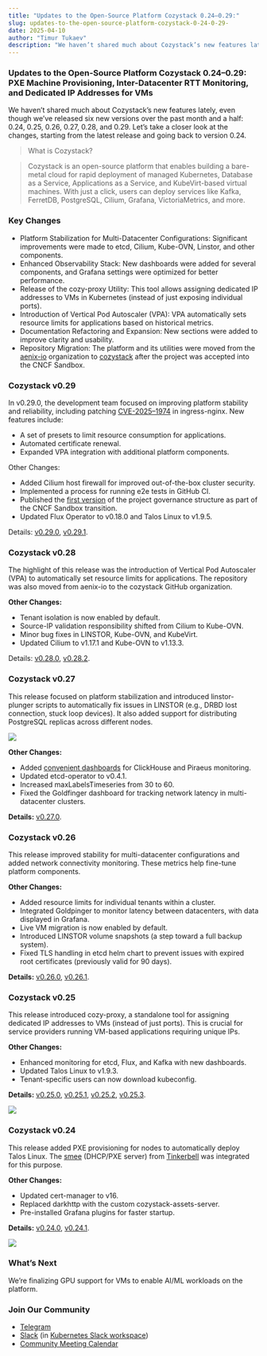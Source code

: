 ```yaml
---
title: "Updates to the Open-Source Platform Cozystack 0.24–0.29:"
slug: updates-to-the-open-source-platform-cozystack-0-24-0-29-
date: 2025-04-10
author: "Timur Tukaev"
description: "We haven’t shared much about Cozystack’s new features lately, even though we’ve released six new versions over the past month and a half…"
---
```


### Updates to the Open-Source Platform Cozystack 0.24–0.29: PXE Machine Provisioning, Inter-Datacenter RTT Monitoring, and Dedicated IP Addresses for VMs

We haven’t shared much about Cozystack’s new features lately, even though we’ve released six new versions over the past month and a half: 0.24, 0.25, 0.26, 0.27, 0.28, and 0.29. Let’s take a closer look at the changes, starting from the latest release and going back to version 0.24.

> What is Cozystack?

> Cozystack is an open-source platform that enables building a bare-metal cloud for rapid deployment of managed Kubernetes, Database as a Service, Applications as a Service, and KubeVirt-based virtual machines. With just a click, users can deploy services like Kafka, FerretDB, PostgreSQL, Cilium, Grafana, VictoriaMetrics, and more.

### Key Changes

- Platform Stabilization for Multi-Datacenter Configurations: Significant improvements were made to etcd, Cilium, Kube-OVN, Linstor, and other components.
- Enhanced Observability Stack: New dashboards were added for several components, and Grafana settings were optimized for better performance.
- Release of the cozy-proxy Utility: This tool allows assigning dedicated IP addresses to VMs in Kubernetes (instead of just exposing individual ports).
- Introduction of Vertical Pod Autoscaler (VPA): VPA automatically sets resource limits for applications based on historical metrics.
- Documentation Refactoring and Expansion: New sections were added to improve clarity and usability.
- Repository Migration: The platform and its utilities were moved from the [aenix-io](https://github.com/aenix-io) organization to [cozystack](https://github.com/cozystack) after the project was accepted into the CNCF Sandbox.

### Cozystack v0.29

In v0.29.0, the development team focused on improving platform stability and reliability, including patching [CVE-2025–1974](https://github.com/advisories/GHSA-mgvx-rpfc-9mpv) in ingress-nginx. New features include:

- A set of presets to limit resource consumption for applications.
- Automated certificate renewal.
- Expanded VPA integration with additional platform components.

Other Changes:

- Added Cilium host firewall for improved out-of-the-box cluster security.
- Implemented a process for running e2e tests in GitHub CI.
- Published the [first version](https://github.com/cozystack/cozystack/blob/main/GOVERNANCE.md) of the project governance structure as part of the CNCF Sandbox transition.
- Updated Flux Operator to v0.18.0 and Talos Linux to v1.9.5.

Details: [v0.29.0](https://github.com/cozystack/cozystack/releases/tag/v0.29.0), [v0.29.1](https://github.com/cozystack/cozystack/releases/tag/v0.29.1).

### Cozystack v0.28

The highlight of this release was the introduction of Vertical Pod Autoscaler (VPA) to automatically set resource limits for applications. The repository was also moved from aenix-io to the cozystack GitHub organization.

**Other Changes:**

- Tenant isolation is now enabled by default.
- Source-IP validation responsibility shifted from Cilium to Kube-OVN.
- Minor bug fixes in LINSTOR, Kube-OVN, and KubeVirt.
- Updated Cilium to v1.17.1 and Kube-OVN to v1.13.3.

Details: [v0.28.0](https://github.com/cozystack/cozystack/releases/tag/v0.28.0), [v0.28.2](https://github.com/cozystack/cozystack/releases/tag/v0.28.2).

### Cozystack v0.27

This release focused on platform stabilization and introduced linstor-plunger scripts to automatically fix issues in LINSTOR (e.g., DRBD lost connection, stuck loop devices). It also added support for distributing PostgreSQL replicas across different nodes.

![](https://cdn-images-1.medium.com/max/800/0*XPWNsEtGmcIiY6zs)

**Other Changes:**

- Added [convenient dashboards](https://github.com/cozystack/cozystack/pull/661) for ClickHouse and Piraeus monitoring.
- Updated etcd-operator to v0.4.1.
- Increased maxLabelsTimeseries from 30 to 60.
- Fixed the Goldfinger dashboard for tracking network latency in multi-datacenter clusters.

**Details:** [v0.27.0](https://github.com/cozystack/cozystack/releases/tag/v0.27.0).

### Cozystack v0.26

This release improved stability for multi-datacenter configurations and added network connectivity monitoring. These metrics help fine-tune platform components.

**Other Changes:**

- Added resource limits for individual tenants within a cluster.
- Integrated Goldpinger to monitor latency between datacenters, with data displayed in Grafana.
- Live VM migration is now enabled by default.
- Introduced LINSTOR volume snapshots (a step toward a full backup system).
- Fixed TLS handling in etcd helm chart to prevent issues with expired root certificates (previously valid for 90 days).

**Details:** [v0.26.0](https://github.com/cozystack/cozystack/releases/tag/v0.26.0), [v0.26.1](https://github.com/cozystack/cozystack/releases/tag/v0.26.1).

### Cozystack v0.25

This release introduced cozy-proxy, a standalone tool for assigning dedicated IP addresses to VMs (instead of just ports). This is crucial for service providers running VM-based applications requiring unique IPs.

**Other Changes:**

- Enhanced monitoring for etcd, Flux, and Kafka with new dashboards.
- Updated Talos Linux to v1.9.3.
- Tenant-specific users can now download kubeconfig.

**Details:** [v0.25.0](https://github.com/cozystack/cozystack/releases/tag/v0.25.0), [v0.25.1](https://github.com/cozystack/cozystack/releases/tag/v0.25.1), [v0.25.2](https://github.com/cozystack/cozystack/releases/tag/v0.25.2), [v0.25.3](https://github.com/cozystack/cozystack/releases/tag/v0.25.3).

![](https://cdn-images-1.medium.com/max/800/0*CIY_xKXLnyUjRk4U)

### Cozystack v0.24

This release added PXE provisioning for nodes to automatically deploy Talos Linux. The [smee](https://github.com/tinkerbell/smee) (DHCP/PXE server) from [Tinkerbell](https://tinkerbell.org/) was integrated for this purpose.

**Other Changes:**

- Updated cert-manager to v16.
- Replaced darkhttp with the custom cozystack-assets-server.
- Pre-installed Grafana plugins for faster startup.

**Details:** [v0.24.0](https://github.com/cozystack/cozystack/releases/tag/v0.24.0), [v0.24.1](https://github.com/cozystack/cozystack/releases/tag/v0.24.1).

![](https://cdn-images-1.medium.com/max/800/0*PNjPPNo9algUKb7J)

### What’s Next

We’re finalizing GPU support for VMs to enable AI/ML workloads on the platform.

### Join Our Community

- [Telegram](https://t.me/cozystack)
- [Slack](https://kubernetes.slack.com/archives/C06L3CPRVN1) (in [Kubernetes Slack workspace](https://communityinviter.com/apps/kubernetes/community))
- [Community Meeting Calendar](https://calendar.google.com/calendar?cid=ZTQzZDIxZTVjOWI0NWE5NWYyOGM1ZDY0OWMyY2IxZTFmNDMzZTJlNjUzYjU2ZGJiZGE3NGNhMzA2ZjBkMGY2OEBncm91cC5jYWxlbmRhci5nb29nbGUuY29t)